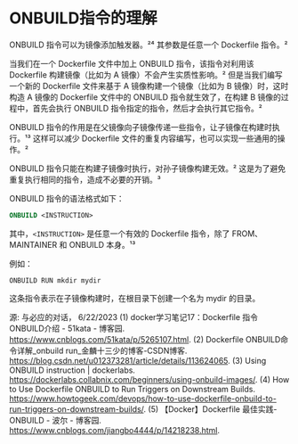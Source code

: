 # ONBUILD指令的理解

ONBUILD 指令可以为镜像添加触发器。²⁴ 其参数是任意一个 Dockerfile 指令。²

当我们在一个 Dockerfile 文件中加上 ONBUILD 指令，该指令对利用该 Dockerfile 构建镜像（比如为 A 镜像）不会产生实质性影响。² 但是当我们编写一个新的 Dockerfile 文件来基于 A 镜像构建一个镜像（比如为 B 镜像）时，这时构造 A 镜像的 Dockerfile 文件中的 ONBUILD 指令就生效了，在构建 B 镜像的过程中，首先会执行 ONBUILD 指令指定的指令，然后才会执行其它指令。²

ONBUILD 指令的作用是在父镜像向子镜像传递一些指令，让子镜像在构建时执行。¹³ 这样可以减少 Dockerfile 文件的重复内容编写，也可以实现一些通用的操作。²

ONBUILD 指令只能在构建子镜像时执行，对孙子镜像构建无效。² 这是为了避免重复执行相同的指令，造成不必要的开销。³

ONBUILD 指令的语法格式如下：

~~~Dockerfile
ONBUILD <INSTRUCTION>
~~~

其中，`<INSTRUCTION>` 是任意一个有效的 Dockerfile 指令，除了 FROM、MAINTAINER 和 ONBUILD 本身。¹³

例如：

~~~text
ONBUILD RUN mkdir mydir
~~~

这条指令表示在子镜像构建时，在根目录下创建一个名为 mydir 的目录。

源: 与必应的对话， 6/22/2023
(1) docker学习笔记17：Dockerfile 指令 ONBUILD介绍 - 51kata - 博客园. <https://www.cnblogs.com/51kata/p/5265107.html>.
(2) Dockerfile ONBUILD命令详解_onbuild run_金麟十三少的博客-CSDN博客. <https://blog.csdn.net/u012373281/article/details/113624065>.
(3) Using ONBUILD instruction | dockerlabs. <https://dockerlabs.collabnix.com/beginners/using-onbuild-images/>.
(4) How to Use Dockerfile ONBUILD to Run Triggers on Downstream Builds. <https://www.howtogeek.com/devops/how-to-use-dockerfile-onbuild-to-run-triggers-on-downstream-builds/>.
(5) 【Docker】Dockerfile 最佳实践-ONBUILD - 波尔 - 博客园. <https://www.cnblogs.com/jiangbo4444/p/14218238.html>.

